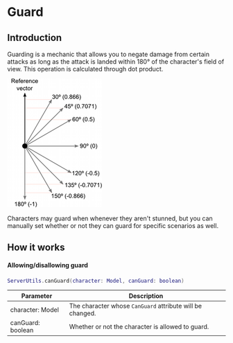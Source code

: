 # Guard

## Introduction
Guarding is a mechanic that allows you to negate damage from certain attacks as long as the attack is landed within 180° of the character's field of view. This operation is calculated through dot product.

![Dot product cosine values](../../img/dot-product-cosine-values.png)

Characters may guard when whenever they aren't stunned, but you can manually set whether or not they can guard for specific scenarios as well.

## How it works

#### Allowing/disallowing guard
```lua
ServerUtils.canGuard(character: Model, canGuard: boolean)
```

| Parameter         | Description                                               |
| ----------------- | --------------------------------------------------------- |
| character: Model  | The character whose `CanGuard` attribute will be changed. |
| canGuard: boolean | Whether or not the character is allowed to guard.         |